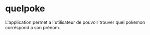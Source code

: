 # quelpoke
L'application permet a l'utilisateur de pouvoir trouver quel pokemon corréspond a son prénom.
